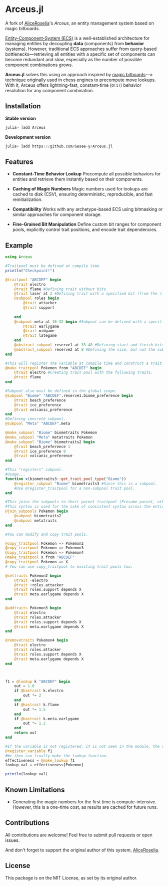 # Arceus.jl

A fork of [AliceRoselia](https://github.com/AliceRoselia/Arceus.jl)'s *Arceus*, an entity management system based on magic bitboards.

[Entity-Component-System (ECS)](https://en.wikipedia.org/wiki/Entity_component_system) is a well-established architecture for managing entities by decoupling **data** (components) from **behavior** (systems). However, traditional ECS approaches suffer from query-based bottlenecks—retrieving all entities with a specific set of components can become redundant and slow, especially as the number of possible component combinations grows.

**Arceus.jl** solves this using an approach inspired by [magic bitboards](https://www.chessprogramming.org/Magic_Bitboards)—a technique originally used in chess engines to precompute move lookups. With it, Arceus offers lightning-fast, constant-time (`O(1)`) behavior resolution for any component combination.

## Installation

**Stable version**

```julia
julia> ]add Arceus
```

**Development version**

```julia
julia> ]add https://github.com/Gesee-y/Arceus.jl
```

## Features

* **Constant-Time Behavior Lookup**
  Precompute all possible behaviors for entities and retrieve them instantly based on their components.

* **Caching of Magic Numbers**
  Magic numbers used for lookups are cached to disk (CSV), ensuring deterministic, reproducible, and fast reinitialization.

* **Compatibility**
  Works with any archetype-based ECS using bitmasking or similar approaches for component storage.

* **Fine-Grained Bit Manipulation**
  Define custom bit ranges for component pools, explicitly control trait positions, and encode trait dependencies.

## Example

```julia
using Arceus

#Traitpool must be defined at compile time.
println("Checkpoint!")

@traitpool "ABCDEF" begin
    @trait electro
    @trait flame #Defining trait without bits.
    @trait laser at 2 #Defining trait with a specified bit (from the right or least significant.)
    @subpool roles begin
        @trait attacker
        @trait support
        
    end
    @subpool meta at 16-32 begin #Subpool can be defined with a specified number of bits, but for a concrete subpool, the number of bits can be defined.
        @trait earlygame
        @trait midgame
        @trait lategame
    end
    @abstract_subpool reserve1 at 33-48 #Defining start and finish bits.
    @abstract_subpool reserve2 at 8 #Defining the size, but not the sub_trait.
end

#This will register the variable at compile time and construct a trait pool at runtime.
@make_traitpool Pokemon from "ABCDEF" begin
    @trait electro #Creating trait pool with the following traits.
    @trait flame
end

#Subpool also must be defined in the global scope.
@subpool "Biome" "ABCDEF".reserve1.biome_preference begin
    @trait beach_preference
    @trait ice_preference
    @trait volcanic_preference
end
#Defining concrete subpool. 
@subpool "Meta" "ABCDEF".meta

@make_subpool "Biome" biometraits Pokemon
@make_subpool "Meta" metatraits Pokemon
@make_subpool "Biome" biometraits2 begin
    @trait beach_preference 1
    @trait ice_preference 0
    @trait volcanic_preference
end

#This "registers" subpool.
#Usage...
function x(biometraits3::get_trait_pool_type("Biome"))
    @register_subpool "Biome" biometraits3 #Since this is a subpool.
    #Use @register_traitpool for a non-subpool trait pool.
end

#This joins the subpools to their parent traitpool (Presume parent, otherwise they write whatever bits they happen to occupy).
#This syntax is used for the sake of consistent syntax across the entire package.
@join_subpools Pokemon begin
    @subpool biometraits2
    @subpool metatraits
end

#You can modify and copy trait pools.

@copy_traitpool Pokemon => Pokemon2
@copy_traitpool Pokemon => Pokemon3
@copy_traitpool Pokemon => Pokemon4
@make_traitpool X from "ABCDEF"
@copy_traitpool Pokemon => X
# You can use copy_traitpool to existing trait pools too.

@settraits Pokemon2 begin
    @trait -electro 
    @trait +roles.attacker
    @trait roles.support depends X
    @trait meta.earlygame depends X
end

@addtraits Pokemon3 begin
    @trait electro 
    @trait roles.attacker
    @trait roles.support depends X 
    @trait meta.earlygame depends X
end

@removetraits Pokemon4 begin
    @trait electro 
    @trait roles.attacker
    @trait roles.support depends X
    @trait meta.earlygame depends X
end



f1 = @lookup k "ABCDEF" begin
    out = 1.0
    if @hastrait k.electro
        out *= 2
    end
    if @hastrait k.flame
        out *= 1.5 
    end
    if @hastrait k.meta.earlygame
        out *= 1.2
    end
    return out
end

#If the variable is not registered, it is not seen in the module, the result is error finding variable of that name.
@register_variable f1
#We then can finally make the lookup function.
effectiveness = @make_lookup f1
lookup_val = effectiveness[Pokemon]

println(lookup_val)
```

## Known Limitations

* Generating the magic numbers for the first time is compute-intensive. However, this is a one-time cost, as results are cached for future runs.

## Contributions

All contributions are welcome! Feel free to submit pull requests or open issues.

And don't forget to support the original author of this system, [AliceRoselia](https://github.com/AliceRoselia).

## License

This package is on the MIT License, as set by its original author.
